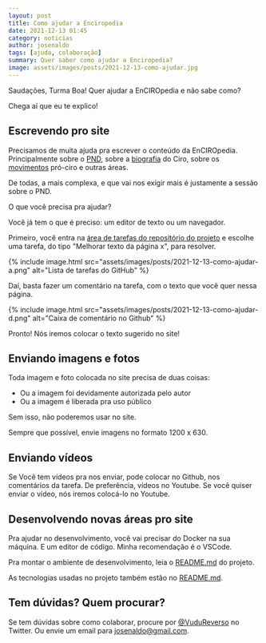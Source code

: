 ```yaml
---
layout: post
title: Como ajudar a Enciropedia
date: 2021-12-13 01:45
category: noticias
author: josenaldo
tags: [ajuda, colaboração]
summary: Quer saber como ajudar a Enciropedia?
image: assets/images/posts/2021-12-13-como-ajudar.jpg
---
```


Saudações, Turma Boa! Quer ajudar a EnCIROpedia e não sabe como?

Chega aí que eu te explico!

<!-- more -->

## Escrevendo pro site

Precisamos de muita ajuda pra escrever o conteúdo da EnCIROpedia. Principalmente sobre o [PND](/pnd), sobre a [biografia](/biografia) do Ciro, sobre os [movimentos](/movimentos) pró-ciro e outras áreas.

De todas, a mais complexa, e que vai nos exigir mais é justamente a sessão sobre o PND.

O que você precisa pra ajudar?

Você já tem o que é preciso: um editor de texto ou um navegador.

Primeiro, você entra na [área de tarefas do repositório do projeto](https://github.com/josenaldo/enciropedia/issues) e escolhe uma tarefa, do tipo "Melhorar texto da página x", para resolver.

{% include image.html
    src="assets/images/posts/2021-12-13-como-ajudar-a.png"
    alt="Lista de tarefas do GitHub" %}

Daí, basta fazer um comentário na tarefa, com o texto que você quer nessa página.

{% include image.html
    src="assets/images/posts/2021-12-13-como-ajudar-d.png"
    alt="Caixa de comentário no Github" %}

Pronto! Nós iremos colocar o texto sugerido no site!

## Enviando imagens e fotos

Toda imagem e foto colocada no site precisa de duas coisas:

- Ou a imagem foi devidamente autorizada pelo autor
- Ou a imagem é liberada pra uso público

Sem isso, não poderemos usar no site.

Sempre que possível, envie imagens no formato 1200 x 630.

## Enviando vídeos

Se Você tem vídeos pra nos enviar, pode colocar no Github, nos comentários da tarefa. De preferência, vídeos no Youtube. Se você quiser enviar o vídeo, nós iremos colocá-lo no Youtube.

## Desenvolvendo novas áreas pro site

Pra ajudar no desenvolvimento, você vai precisar do Docker na sua máquina. E um editor de código. Minha recomendação é o VSCode.

Pra montar o ambiente de desenvolvimento, leia o [README.md](https://github.com/josenaldo/enciropedia) do projeto.

As tecnologias usadas no projeto também estão no [README.md](https://github.com/josenaldo/enciropedia).

## Tem dúvidas? Quem procurar?

Se tem dúvidas sobre como colaborar, procure por [@VuduReverso](https://twitter.com/VuduReverso) no Twitter. Ou envie um email para [josenaldo@gmail.com](mailto:josenaldo@gmail.com).

